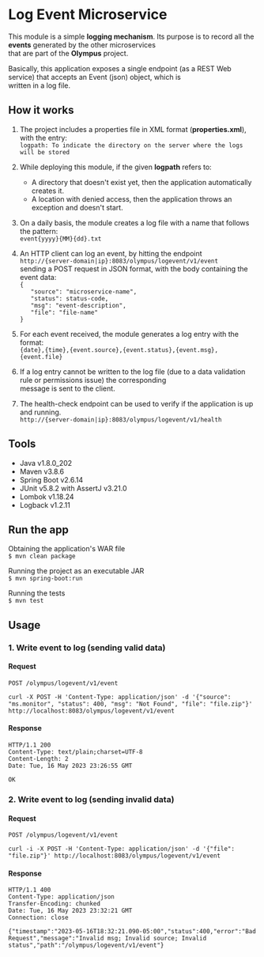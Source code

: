 
# Log Event Microservice  

This module is a simple **logging mechanism**. Its purpose is to record all the **events** generated by the other microservices  
that are part of the **Olympus** project.  

Basically, this application exposes a single endpoint (as a REST Web service) that accepts an Event (json) object, which is  
written in a log file.  


## How it works

1. The project includes a properties file in XML format (**properties.xml**), with the entry:  
   `logpath: To indicate the directory on the server where the logs will be stored`

2. While deploying this module, if the given **logpath** refers to:  
     - A directory that doesn't exist yet, then the application automatically creates it.
     - A location with denied access, then the application throws an exception and doesn't start.

3. On a daily basis, the module creates a log file with a name that follows the pattern:  
   `event{yyyy}{MM}{dd}.txt`
   
4. An HTTP client can log an event, by hitting the endpoint  
   `http://{server-domain|ip}:8083/olympus/logevent/v1/event`  
   sending a POST request in JSON format, with the body containing the event data:  
   `{`  
   `   "source": "microservice-name",`  
   `   "status": status-code,`  
   `   "msg": "event-description",`  
   `    "file": "file-name" `  
   `}`  
   
5. For each event received, the module generates a log entry with the format:  
   `{date},{time},{event.source},{event.status},{event.msg},{event.file}`  
   
6. If a log entry cannot be written to the log file (due to a data validation rule or permissions issue) the corresponding  
   message is sent to the client.  

7. The health-check endpoint can be used to verify if the application is up and running.  
   `http://{server-domain|ip}:8083/olympus/logevent/v1/health`  


## Tools  

+ Java v1.8.0_202
+ Maven v3.8.6
+ Spring Boot v2.6.14
+ JUnit v5.8.2 with AssertJ v3.21.0
+ Lombok v1.18.24
+ Logback v1.2.11


## Run the app

Obtaining the application's WAR file  
`$ mvn clean package`  
  
Running the project as an executable JAR  
`$ mvn spring-boot:run`  

Running the tests  
`$ mvn test`  


## Usage

### 1. Write event to log (sending valid data)

#### Request
`POST /olympus/logevent/v1/event`

    curl -X POST -H 'Content-Type: application/json' -d '{"source": "ms.monitor", "status": 400, "msg": "Not Found", "file": "file.zip"}' http://localhost:8083/olympus/logevent/v1/event

#### Response
    HTTP/1.1 200
    Content-Type: text/plain;charset=UTF-8
    Content-Length: 2
    Date: Tue, 16 May 2023 23:26:55 GMT

    OK

### 2. Write event to log (sending invalid data)

#### Request
`POST /olympus/logevent/v1/event`

    curl -i -X POST -H 'Content-Type: application/json' -d '{"file": "file.zip"}' http://localhost:8083/olympus/logevent/v1/event

#### Response
    HTTP/1.1 400
    Content-Type: application/json
    Transfer-Encoding: chunked
    Date: Tue, 16 May 2023 23:32:21 GMT
    Connection: close

    {"timestamp":"2023-05-16T18:32:21.090-05:00","status":400,"error":"Bad Request","message":"Invalid msg; Invalid source; Invalid status","path":"/olympus/logevent/v1/event"}
